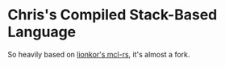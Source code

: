 # Chris's Compiled Stack-Based Language

So heavily based on [lionkor's mcl-rs](<https://github.com/lionkor/mcl-rs/tree/master>),
it's almost a fork.
